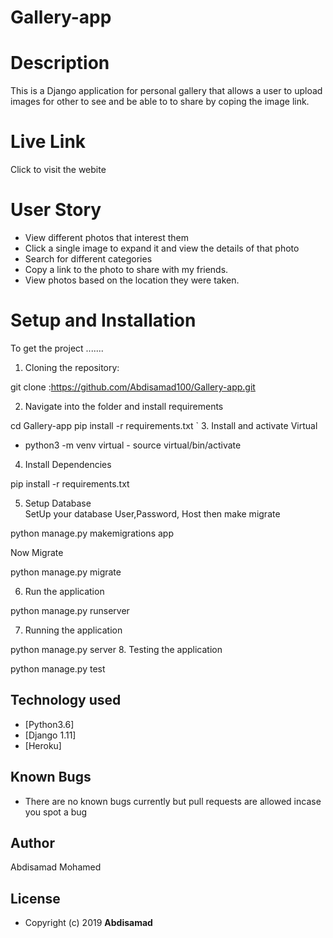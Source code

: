 # Gallery-app
 
  
# Description  
This is a Django application for personal gallery that allows a user to upload images for other to see and be able to to share by coping the image link.

#  Live Link  


Click to visit the webite


# User Story  
  
* View different photos that interest them  
* Click a single image to expand it and view the details of that photo  
* Search for different categories   
* Copy a link to the photo to share with my friends.  
* View photos based on the location they were taken.  
  
  
# Setup and Installation  
To get the project .......  
  
1. Cloning the repository:  
 
 git clone :https://github.com/Abdisamad100/Gallery-app.git

2. Navigate into the folder and install requirements  
 
 cd Gallery-app pip install -r requirements.txt 
`
3. Install and activate Virtual  

- python3 -m venv virtual - source virtual/bin/activate  

4. Install Dependencies  
 
 pip install -r requirements.txt 
  
5. Setup Database  
  SetUp your database User,Password, Host then make migrate  
 
python manage.py makemigrations app 

Now Migrate  
  
 python manage.py migrate 

6. Run the application  
 
 python manage.py runserver 
 
7. Running the application  
 
 python manage.py server
8. Testing the application  
 
 python manage.py test 

  
  
  
## Technology used  
  
* [Python3.6]
* [Django 1.11]
* [Heroku]
  
  
## Known Bugs  
* There are no known bugs currently but pull requests are allowed incase you spot a bug  
  
## Author  
Abdisamad Mohamed
  
## License 
* Copyright (c) 2019 **Abdisamad**